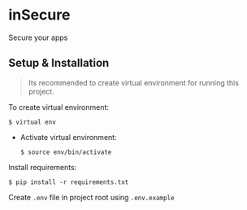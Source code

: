 # inSecure
Secure your apps

## Setup & Installation
> Its recommended to create virtual environment for running this project.

To create virtual environment:
```
$ virtual env
```
- Activate virtual environment:
    ```
    $ source env/bin/activate
    ```

Install requirements:
```
$ pip install -r requirements.txt
```

Create `.env` file in project root using `.env.example`